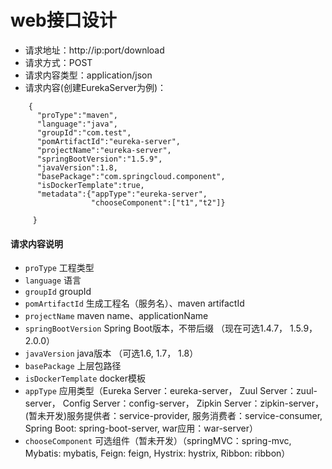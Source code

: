 # web接口设计

* 请求地址：http://ip:port/download
* 请求方式：POST
* 请求内容类型：application/json
* 请求内容(创建EurekaServer为例)：
```
    {
      "proType":"maven",
      "language":"java",
      "groupId":"com.test",
      "pomArtifactId":"eureka-server",
      "projectName":"eureka-server",
      "springBootVersion":"1.5.9",
      "javaVersion":1.8,
      "basePackage":"com.springcloud.component",
      "isDockerTemplate":true,
      "metadata":{"appType":"eureka-server",
                  "chooseComponent":["t1","t2"]}
      
     }
 ```
 #### 请求内容说明
 * `proType` 工程类型
 * `language` 语言
 * `groupId` groupId
 * `pomArtifactId` 生成工程名（服务名）、maven artifactId
 * `projectName` maven name、applicationName
 * `springBootVersion` Spring Boot版本，不带后缀 （现在可选1.4.7， 1.5.9， 2.0.0）
 * `javaVersion`  java版本 （可选1.6, 1.7， 1.8）
 * `basePackage` 上层包路径
 * `isDockerTemplate` docker模板
 * `appType` 应用类型（Eureka Server：eureka-server， Zuul Server：zuul-server， Config Server：config-server， Zipkin Server：zipkin-server，
                      (暂未开发)服务提供者：service-provider,  服务消费者：service-consumer, Spring Boot: spring-boot-server, war应用：war-server）
 *  `chooseComponent` 可选组件（暂未开发）（springMVC：spring-mvc, Mybatis: mybatis, Feign: feign, Hystrix: hystrix, Ribbon: ribbon）